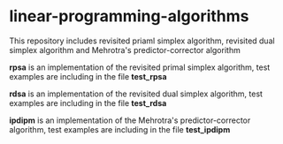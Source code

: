 # linear-programming-algorithms
This repository includes revisited priaml simplex algorithm, revisited dual simplex algorithm and Mehrotra's predictor-corrector algorithm

**rpsa** is an implementation of the revisited primal simplex algorithm, test examples are including in the file **test_rpsa**

**rdsa** is an implementation of the revisited dual simplex algorithm, test examples are including in the file **test_rdsa**

**ipdipm** is an implementation of the Mehrotra's predictor-corrector algorithm, test examples are including in the file **test_ipdipm**
